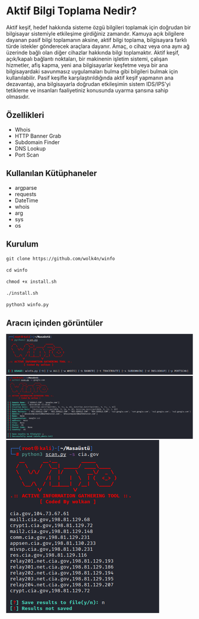 # Aktif Bilgi Toplama Nedir?
Aktif keşif, hedef hakkında sisteme özgü bilgileri toplamak için doğrudan bir bilgisayar sistemiyle etkileşime girdiğiniz zamandır. Kamuya açık bilgilere dayanan pasif bilgi toplamanın aksine, aktif bilgi toplama, bilgisayara farklı türde istekler gönderecek araçlara dayanır. Amaç, o cihaz veya ona aynı ağ üzerinde bağlı olan diğer cihazlar hakkında bilgi toplamaktır. Aktif keşif, açık/kapalı bağlantı noktaları, bir makinenin işletim sistemi, çalışan hizmetler, afiş kapma, yeni ana bilgisayarlar keşfetme veya bir ana bilgisayardaki savunmasız uygulamaları bulma gibi bilgileri bulmak için kullanılabilir. Pasif keşifle karşılaştırıldığında aktif keşif yapmanın ana dezavantajı, ana bilgisayarla doğrudan etkileşimin sistem IDS/IPS'yi tetikleme ve insanları faaliyetiniz konusunda uyarma şansına sahip olmasıdır.

## Özellikleri
- Whois<br>
- HTTP Banner Grab<br>
- Subdomain Finder<br>
- DNS Lookup<br>
- Port Scan<br>

## Kullanılan Kütüphaneler
- argparse<br>
- requests<br>
- DateTime<br>
- whois<br>
- arg<br>
- sys<br>
- os<br>

## Kurulum
`git clone https://github.com/wolk4n/winfo`

`cd winfo`

`chmod +x install.sh`

`./install.sh`

`python3 winfo.py`

## Aracın içinden görüntüler
<img src="https://github.com/wolk4n/winfo/blob/main/img/main.png">

<img src="https://github.com/wolk4n/winfo/blob/main/img/whois.png">

<img src="https://github.com/wolk4n/winfo/blob/main/img/subs.png">
